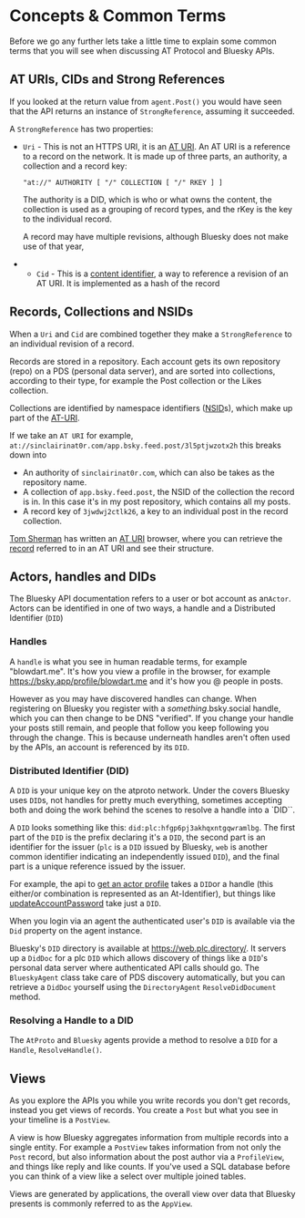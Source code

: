 # Concepts & Common Terms 

Before we go any further lets take a little time to explain some common terms that you will see when discussing AT Protocol and Bluesky APIs.

## <a name="atUris">AT URIs, CIDs and Strong References</a>

If you looked at the return value from `agent.Post()` you would have seen that the API returns an instance of `StrongReference`, assuming it succeeded.

A `StrongReference` has two properties:

* `Uri` - This is not an HTTPS URI, it is an [AT URI](https://atproto.com/specs/at-uri-scheme). An AT URI is a reference to a record on the network. It is made up of three parts, an authority, a collection and a record key:

  `"at://" AUTHORITY [ "/" COLLECTION [ "/" RKEY ] ]`

  The authority is a DID, which is who or what owns the content, the collection is used as a grouping of record types, and the rKey is the key to the individual record.

  A record may have multiple revisions, although Bluesky does not make use of that year,

* * `Cid` - This is a [content identifier](https://github.com/multiformats/cid), a way to reference a revision of an AT URI. It is implemented as a hash of the record

## <a name="records">Records, Collections and NSIDs</a>

When a `Uri` and `Cid` are combined together they make a `StrongReference` to an individual revision of a record.

Records are stored in a repository. Each account gets its own repository (repo) on a PDS (personal data server), and are sorted into collections, according to their type, for example the Post collection or the Likes collection.

Collections are identified by namespace identifiers ([NSID](https://atproto.com/specs/nsid)s), which make up part of the [AT-URI](commonTerms.md#atUris).

If we take an `AT URI` for example, `at://sinclairinat0r.com/app.bsky.feed.post/3l5ptjwzotx2h` this breaks down into
* An authority of `sinclairinat0r.com`, which can also be takes as the repository name.
* A collection of `app.bsky.feed.post`, the NSID of the collection the record is in. In this case it's in my post repository, which contains all my posts.
* A record key of `3jwdwj2ctlk26`, a key to an individual post in the record collection.

<!-- markdown-link-check-disable -->
[Tom Sherman](https://bsky.app/profile/tom.frontpage.team) has written an [AT URI](https://atproto-browser.vercel.app/) browser, where you can retrieve the [record](https://atproto-browser.vercel.app/at/did:plc:qkulxlxgznoyw4vdy7nu2mof/app.bsky.feed.post/3l5ptjwzotx2h) referred to in an AT URI and see their structure.
<!-- markdown-link-check-enable -->

## <a name="actorsHandlesDids">Actors, handles and DIDs</a>

The Bluesky API documentation refers to a user or bot account as an`Actor`. Actors can be identified in one of two ways, a handle and a Distributed Identifier (`DID`)

### <a name="handles">Handles</a>

A `handle` is what you see in human readable terms, for example "blowdart.me". It's how you view a profile in the browser, for example https://bsky.app/profile/blowdart.me and it's how you @ people in posts.

However as you may have discovered handles can change. When registering on Bluesky you register with a *something*.bsky.social handle, which you can then change to be DNS "verified". If you change your handle your posts still remain, and people that follow you keep following you through the change. This is because underneath handles aren't often used by the APIs, an account is referenced by its `DID`.

### <a name="dids">Distributed Identifier (DID)</a>

A `DID` is your unique key on the atproto network. Under the covers Bluesky uses `DID`s, not handles for pretty much everything, sometimes accepting both and doing the work behind the scenes to resolve a handle into a `DID``.

A `DID` looks something like this: `did:plc:hfgp6pj3akhqxntgqwramlbg`. The first part of the `DID` is the prefix declaring it's a `DID`, the second part is an identifier for the issuer (`plc` is a `DID` issued by Bluesky, `web` is another common identifier indicating an independently issued `DID`), and the final part is a unique reference issued by the issuer.

For example, the api to [get an actor profile](https://docs.bsky.app/docs/api/app-bsky-actor-get-profile) takes a `DID`or a handle (this either/or combination is represented as an At-Identifier), but things like [updateAccountPassword](https://docs.bsky.app/docs/api/com-atproto-admin-update-subject-status) take just a `DID`.

When you login via an agent the authenticated user's `DID` is available via the `Did` property on the agent instance.

Bluesky's `DID` directory is available at https://web.plc.directory/. It servers up a `DidDoc` for a plc `DID` which allows discovery of things like a `DID`'s personal data server where authenticated API calls should go. The `BlueskyAgent` class take care of PDS discovery automatically, but you can retrieve a `DidDoc` yourself using the `DirectoryAgent` `ResolveDidDocument` method.

### <a name="resolvingHandles">Resolving a Handle to a DID</a>

The `AtProto` and `Bluesky` agents provide a method to resolve a `DID` for a `Handle`, `ResolveHandle()`.

## <a name="views">Views</a>

As you explore the APIs you while you write records you don't get records, instead you get views of records. You create a `Post` but what you see in your timeline is a `PostView`.

A view is how Bluesky aggregates information from multiple records into a single entity. For example a `PostView` takes information from not only the `Post` record, but also information about the post author via a `ProfileView`, and things like reply and like counts. If you've used a SQL database before you can think of a view like a select over multiple joined tables.

Views are generated by applications, the overall view over data that Bluesky presents is commonly referred to as the `AppView`.
